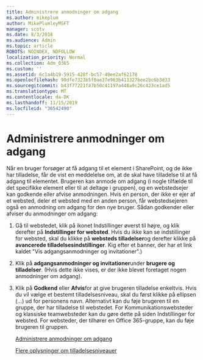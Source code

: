 ```yaml
---
title: Administrere anmodninger om adgang
ms.author: mikeplum
author: MikePlumleyMSFT
manager: scotv
ms.date: 8/3/2018
ms.audience: Admin
ms.topic: article
ROBOTS: NOINDEX, NOFOLLOW
localization_priority: Normal
ms.collection: Adm_O365
ms.custom: ''
ms.assetid: 6c1a4b19-5915-428f-bc57-40ee2af62178
ms.openlocfilehash: 90dfe7323b5f0ae37e963b413327bee2bc6b3d33
ms.sourcegitcommit: b43f77221f47b50c41197a448a9c26c423ce1ad5
ms.translationtype: MT
ms.contentlocale: da-DK
ms.lasthandoff: 11/15/2019
ms.locfileid: "36542490"
---
```

# <a name="manage-access-requests"></a>Administrere anmodninger om adgang

Når en bruger forsøger at få adgang til et element i SharePoint, og de ikke har tilladelse, får de vist en meddelelse om, at de skal have tilladelse til at få adgang til elementet. Brugeren kan anmode om adgang (i nogle tilfælde til det specifikke element eller til at deltage i gruppen), og en webstedsejer kan godkende eller afvise anmodningen. Hvis en person, der ikke er ejer af et websted, deler et websted med en anden person, får webstedsejeren også en anmodning om adgang for den nye bruger. Sådan godkender eller afviser du anmodninger om adgang:
  
1. Gå til webstedet, klik på ikonet Indstillinger øverst til højre, og klik derefter på **Indstillinger for websted**. Hvis du ikke kan se indstillinger for websted, skal du klikke på **websteds tilladelser**og derefter klikke på **avancerede tilladelsesindstillinger**. Kig efter et banner, der har et link kaldet "Vis adgangsanmodninger og invitationer".)
    
2. Klik på **adgangsanmodninger og invitationer**under **brugere og tilladelser**. (Hvis dette ikke vises, er der ikke blevet foretaget nogen anmodninger om adgang).
    
3. Klik på **Godkend** eller **Afvis**for at give brugeren tilladelse enkeltvis. Hvis du vil vælge et bestemt tilladelsesniveau, skal du først klikke på ellipsen (...) ud for personens navn. Alternativt kan du føje brugeren til en gruppe, der har tilladelse til webstedet. For Kommunikationswebsteder og klassiske teamwebsteder kan du gøre dette på siden Indstillinger for websted. For websteder, der tilhører en Office 365-gruppe, kan du føje brugeren til gruppen.
    
    [Administrere anmodninger om adgang](https://go.microsoft.com/fwlink/?linkid=2008747)
    
    [Flere oplysninger om tilladelsesniveauer](https://go.microsoft.com/fwlink/?linkid=867071)
    

